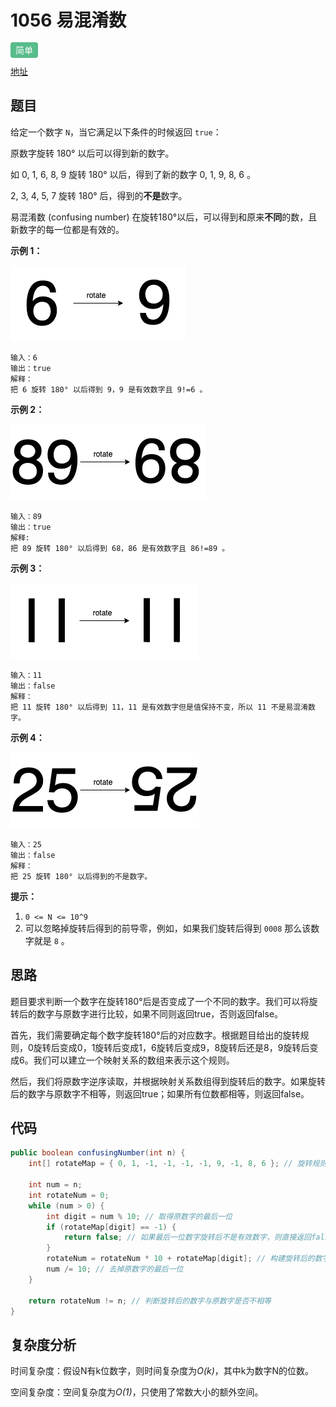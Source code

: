 # 1056 易混淆数

<span style="background-color: #57bb8a; color: #fff; padding: 4px 8px; border-radius: 4px;">简单</span>



[地址](https://leetcode.cn/problems/confusing-number/?envType=study-plan-v2&envId=premium-algo-100)

## 题目

给定一个数字 `N`，当它满足以下条件的时候返回 `true`：

原数字旋转 180° 以后可以得到新的数字。

如 0, 1, 6, 8, 9 旋转 180° 以后，得到了新的数字 0, 1, 9, 8, 6 。

2, 3, 4, 5, 7 旋转 180° 后，得到的**不是**数字。

易混淆数 (confusing number) 在旋转180°以后，可以得到和原来**不同**的数，且新数字的每一位都是有效的。

 

**示例 1：**

![img](.\pic\1268_1.png)

```
输入：6
输出：true
解释： 
把 6 旋转 180° 以后得到 9，9 是有效数字且 9!=6 。
```

**示例 2：**

![img](.\pic\1268_2.png)

```
输入：89
输出：true
解释: 
把 89 旋转 180° 以后得到 68，86 是有效数字且 86!=89 。
```

**示例 3：**

![img](.\pic\1268_3.png)

```
输入：11
输出：false
解释：
把 11 旋转 180° 以后得到 11，11 是有效数字但是值保持不变，所以 11 不是易混淆数字。 
```

**示例 4：**

![img](.\pic\1268_4.png)

```
输入：25
输出：false
解释：
把 25 旋转 180° 以后得到的不是数字。
```

**提示：**

1. `0 <= N <= 10^9`
2. 可以忽略掉旋转后得到的前导零，例如，如果我们旋转后得到 `0008` 那么该数字就是 `8` 。

## 思路

题目要求判断一个数字在旋转180°后是否变成了一个不同的数字。我们可以将旋转后的数字与原数字进行比较，如果不同则返回true，否则返回false。

首先，我们需要确定每个数字旋转180°后的对应数字。根据题目给出的旋转规则，0旋转后变成0，1旋转后变成1，6旋转后变成9，8旋转后还是8，9旋转后变成6。我们可以建立一个映射关系的数组来表示这个规则。

然后，我们将原数字逆序读取，并根据映射关系数组得到旋转后的数字。如果旋转后的数字与原数字不相等，则返回true；如果所有位数都相等，则返回false。

## 代码

```java
public boolean confusingNumber(int n) {
    int[] rotateMap = { 0, 1, -1, -1, -1, -1, 9, -1, 8, 6 }; // 旋转规则映射关系数组
    
    int num = n;
    int rotateNum = 0;
    while (num > 0) {
        int digit = num % 10; // 取得原数字的最后一位
        if (rotateMap[digit] == -1) {
            return false; // 如果最后一位数字旋转后不是有效数字，则直接返回false
        }
        rotateNum = rotateNum * 10 + rotateMap[digit]; // 构建旋转后的数字
        num /= 10; // 去掉原数字的最后一位
    }
    
    return rotateNum != n; // 判断旋转后的数字与原数字是否不相等
}
```

## 复杂度分析

时间复杂度：假设N有k位数字，则时间复杂度为*O(k)*，其中k为数字N的位数。

空间复杂度：空间复杂度为*O(1)*，只使用了常数大小的额外空间。

